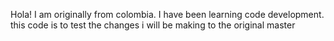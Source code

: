 Hola!
I am originally from colombia. I have been learning code development.
this code is to test the changes i will be making to the original master 

